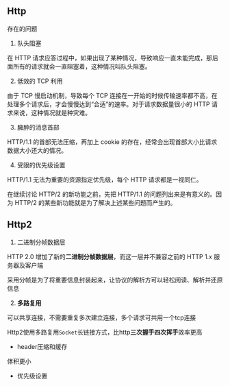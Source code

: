 ## Http

存在的问题

1. 队头阻塞

在 HTTP 请求应答过程中，如果出现了某种情况，导致响应一直未能完成，那后面所有的请求就会一直阻塞着，这种情况叫队头阻塞。

2. 低效的 TCP 利用

由于 TCP 慢启动机制，导致每个 TCP 连接在一开始的时候传输速率都不高，在处理多个请求后，才会慢慢达到“合适”的速率。对于请求数据量很小的 HTTP 请求来说，这种情况就是种灾难。

3. 臃肿的消息首部

HTTP/1.1 的首部无法压缩，再加上 cookie 的存在，经常会出现首部大小比请求数据大小还大的情况。

4. 受限的优先级设置

HTTP/1.1 无法为重要的资源指定优先级，每个 HTTP 请求都是一视同仁。

在继续讨论 HTTP/2 的新功能之前，先把 HTTP/1.1 的问题列出来是有意义的。因为 HTTP/2 的某些新功能就是为了解决上述某些问题而产生的。

## Http2

1. 二进制分帧数据层


HTTP 2.0 增加了新的**二进制分帧数据层**，而这一层并不兼容之前的 HTTP 1.x 服务器及客户端

采用分帧是为了将重要信息封装起来，让协议的解析方可以轻松阅读、解析并还原信息

2. **多路复用**

可以共享连接，不需要重复多次建立连接，多个请求可共用一个tcp连接

Http2使用多路复用```Socket```长链接方式，比http**三次握手四次挥手**效率更高


* header压缩和缓存

体积更小


* 优先级设置

